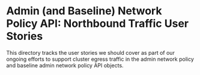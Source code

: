 # Admin (and Baseline) Network Policy API: Northbound Traffic User Stories

This directory tracks the user stories we should cover as part of our ongoing efforts to support cluster egress traffic in the admin network policy and baseline admin network policy API objects.
